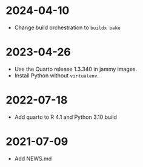 # 2024-04-10

- Change build orchestration to `buildx bake`

# 2023-04-26

- Use the Quarto release 1.3.340 in jammy images.
- Install Python without `virtualenv`.

# 2022-07-18

- Add quarto to R 4.1 and Python 3.10 build

# 2021-07-09

- Add NEWS.md

